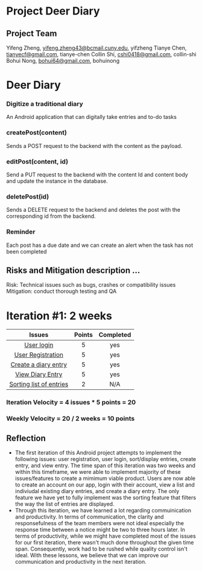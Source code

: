 # Project Deer Diary

## Project Team 
Yifeng Zheng, yifeng.zheng43@bcmail.cuny.edu, yifzheng
Tianye Chen, tianyecf@gmail.com, tianye-chen
Collin Shi, cshi0418@gmail.com, collin-shi
Bohui Nong, bohui64@gmail.com, bohuinong

# Deer Diary

### Digitize a traditional diary
An Android application that can digitally take entries and to-do tasks

### createPost(content)
Sends a POST request to the backend with the content as the payload.

### editPost(content, id)
Send a PUT request to the backend with the content Id and content body and update the instance in the database.

### deletePost(id)
Sends a DELETE request to the backend and deletes the post with the corresponding id from the backend.

### Reminder
Each post has a due date and we can create an alert when the task has not been completed


## Risks and Mitigation description ... 
Risk: Technical issues such as bugs, crashes or compatibility issues
Mitigation: conduct thorough testing and QA

# Iteration #1: 2 weeks
| Issues | Points | Completed |
| :---: | :---: | :---: |
| [User login](https://github.com/cunychenhclass/cisc3171proj-group6/issues/2) | 5 | yes |
| [User Registration](https://github.com/cunychenhclass/cisc3171proj-group6/issues/1) | 5 | yes |
| [Create a diary entry](https://github.com/cunychenhclass/cisc3171proj-group6/issues/8) | 5| yes |
| [View Diary Entry](https://github.com/cunychenhclass/cisc3171proj-group6/issues/16) | 5 | yes |
| [Sorting list of entries](https://github.com/cunychenhclass/cisc3171proj-group6/issues/5) | 2 | N/A |

### Iteration Velocity = 4 issues * 5 points = 20
### Weekly Velocity = 20 / 2 weeks = 10 points
## Reflection
- The first iteration of this Android project attempts to implement the following issues: user registration, user login, sort/display entries, create entry, and view entry. The time span of this iteration was two weeks and within this timeframe, we were able to implement majority of these issues/features to create a mimimum viable product. Users are now able to create an account on our app, login with their account, view a list and indiviudal existing diary entries, and create a diary entry. The only feature we have yet to fully implement was the sorting feature that filters the way the list of entries are displayed. 
- Through this iteration, we have learned a lot regarding commuinication and productivity. In terms of communication, the clarity and responsefulness of the team members were not ideal especially the response time between a notice might be two to three hours later. In terms of productivity, while we might have completed most of the issues for our first iteration, there wasn't much done throughout the given time span. Consequently, work had to be rushed while quality control isn't ideal. With these lessons, we believe that we can improve our communication and productivity in the next iteration.
